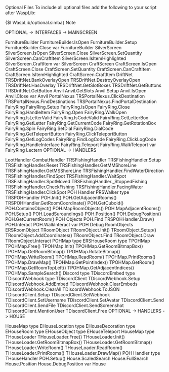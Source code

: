 Optional Files
To include all optional files add the following to your script after WaspLib:

{$I WaspLib/optional.simba}
Note 


OPTIONAL -> INTERFACES -> MAINSCREEN

FurnitureBuilder
FurnitureBuilder.IsOpen
FurnitureBuilder.Setup
FurnitureBuilder.Close
var FurnitureBuilder
SilverScreen
SilverScreen.IsOpen
SilverScreen.Close
SilverScreen.SetQuantity
SilverScreen.CanCraftItem
SilverScreen.IsItemHighlighted
SilverScreen.CraftItem
var SilverScreen
CraftScreen
CraftScreen.IsOpen
CraftScreen.Close
CraftScreen.SetQuantity
CraftScreen.CanCraftItem
CraftScreen.IsItemHighlighted
CraftScreen.CraftItem
DriftNet
TRSDriftNet.BankOverlayOpen
TRSDriftNet.DestroyOverlayOpen
TRSDriftNet.HasOverlay
TRSDriftNet.GetSlotBoxes
TRSDriftNet.GetButtons
TRSDriftNet.GetButton
Anvil
Anvil.GetSlots
Anvil.Setup
Anvil.IsOpen
Anvil.Close
var Anvil
PortalNexus
TRSPortalNexus.ClickDestination
TRSPortalNexus.FindDestinations
TRSPortalNexus.FindPortalDestination
FairyRing
FairyRing.Setup
FairyRing.IsOpen
FairyRing.Close
FairyRing.HandleItem
FairyRing.Open
FairyRing.WalkOpen
FairyRing.IsLetterValid
FairyRing.IsCodeValid
FairyRing.GetLetterBox
FairyRing.GetLetter
FairyRing.GetCurrentCode
FairyRing.GetRotationBox
FairyRing.Spin
FairyRing.SetDial
FairyRing.DialCode
FairyRing.GetTeleportButton
FairyRing.ClickTeleportButton
FairyRing.GetLogCodes
FairyRing.FindLogCode
FairyRing.ClickLogCode
FairyRing.HandleInterface
FairyRing.Teleport
FairyRing.WalkTeleport
var FairyRing
Lectern
OPTIONAL -> HANDLERS

LootHandler
CombatHandler
TRSFishingHandler
TRSFishingHandler.Setup
TRSFishingHandler.Reset
TRSFishingHandler.GetMMShoreLine
TRSFishingHandler.GetMSShoreLine
TRSFishingHandler.FindWaterDirection
TRSFishingHandler.FindSpot
TRSFishingHandler.WaitSpot
TRSFishingHandler.SpotMoved
TRSFishingHandler._StoppedFishing
TRSFishingHandler.CheckFishing
TRSFishingHandler.FacingWater
TRSFishingHandler.ClickSpot
POH Handler
PRSWalker
type TRSPOHHandler
POH.Init()
POH.GetAdjacentRooms()
TRSPOHHandler.GetRoomCoordinate()
POH.GetCuboid()
POH.ContainsObject()
POH.MapRoomObjects()
POH.MapAdjacentRooms()
POH.Setup()
POH.LoadSuroundings()
POH.Position()
POH.DebugPosition()
POH.GetCurrentRoom()
POH Objects
POH.Find
TRSPOHHandler.Draw()
POH.Interact
POH.WalkInteract
var POH
Debug
RoomObjects
ERSRoomObject
TRoomObject
TRoomObject.Init()
TRoomObject.Setup()
TRoomObject.AddCoordinates()
TRoomObject.Find
TRoomObject.Draw
TRoomObject.Interact
POHMap
type ERSHouseRoom
type TPOHMap
TPOHMap.Free()
TPOHMap.Init()
TPOHMap.GetRoomBitmapBox()
TPOHMap.GetRoomBitmap()
TPOHMap.RotateBitmap()
TPOHMap.WriteRoom()
TPOHMap.ReadRoom()
TPOHMap.PrintRooms()
TPOHMap.DrawMap()
TPOHMap.GetPointIndex()
TPOHMap.GetRoom()
TPOHMap.GetRoomTopLeft()
TPOHMap.GetAdjacentIndices()
TPOHMap.SampleSearch()
Discord
type TDiscordEmbed
type TDiscordWebhook
type TDiscordClient
TDiscordWebhook.Setup
TDiscordWebhook.AddEmbed
TDiscordWebhook.ClearEmbeds
TDiscordWebhook.ClearAll
TDiscordWebhook.ToJSON
TDiscordClient.Setup
TDiscordClient.SetWebhook
TDiscordClient.SetUsername
TDiscordClient.SetAvatar
TDiscordClient.Send
TDiscordClient.SendFile
TDiscordClient.SendScreenshot
TDiscordClient.MentionUser
TDiscordClient.Free
OPTIONAL -> HANDLERS -> HOUSE

HouseMap
type EHouseLocation
type EHouseDecoration
type EHouseRoom
type EHouseObject
type EHouseTeleport
HouseMap
type THouseLoader
THouseLoader.Free()
THouseLoader.Init()
THouseLoader.GetRoomBitmapBox()
THouseLoader.GetRoomBitmap()
THouseLoader.WriteRoom()
THouseLoader.ReadRoom()
THouseLoader.PrintRooms()
THouseLoader.DrawMap()
POH Handler
type THouseHandler
POH.Setup()
House.ScaledSearch
House.FullSearch
House.Position
House.DebugPosition
var House
